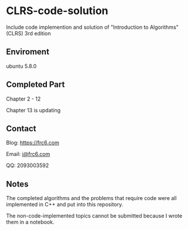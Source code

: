 # CLRS-code-solution

Include code implemention and solution of "Introduction to Algorithms" (CLRS) 3rd edition

## Enviroment

ubuntu 5.8.0

## Completed Part

Chapter 2 - 12

Chapter 13 is updating

## Contact

Blog: https://frc6.com

Email: i@frc6.com

QQ: 2093003592

## Notes

The completed algorithms and the problems that require code were all implemented in C++ and put into this repository.

The non-code-implemented topics cannot be submitted because I wrote them in a notebook.

